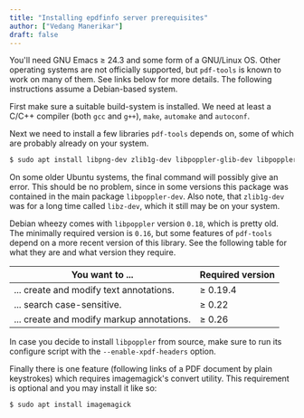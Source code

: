 ```yaml
---
title: "Installing epdfinfo server prerequisites"
author: ["Vedang Manerikar"]
draft: false
---
```


You'll need GNU Emacs &ge; 24.3 and some form of a GNU/Linux OS. Other operating systems are not officially supported, but `pdf-tools` is known to work on many of them. See links below for more details. The following instructions assume a Debian-based system.

First make sure a suitable build-system is installed. We need at least a C/C++ compiler (both `gcc` and `g++`), `make`, `automake` and `autoconf`.

Next we need to install a few libraries `pdf-tools` depends on, some of which are probably already on your system.

```sh
$ sudo apt install libpng-dev zlib1g-dev libpoppler-glib-dev libpoppler-private-dev
```

On some older Ubuntu systems, the final command will possibly give an error. This should be no problem, since in some versions this package was contained in the main package `libpoppler-dev`. Also note, that `zlib1g-dev` was for a long time called `libz-dev`, which it still may be on your system.

Debian wheezy comes with `libpoppler` version `0.18`, which is pretty old. The minimally required version is `0.16`, but some features of `pdf-tools` depend on a more recent version of this library. See the following table for what they are and what version they require.

| You want to ...                           | Required version |
|-------------------------------------------|------------------|
| ... create and modify text annotations.   | &ge; 0.19.4      |
| ... search case-sensitive.                | &ge; 0.22        |
| ... create and modify markup annotations. | &ge; 0.26        |

In case you decide to install `libpoppler` from source, make sure to run its configure script with the `--enable-xpdf-headers` option.

Finally there is one feature (following links of a PDF document by plain keystrokes) which requires imagemagick's convert utility. This requirement is optional and you may install it like so:

```sh
$ sudo apt install imagemagick
```
